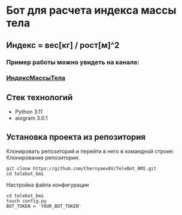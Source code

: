 # Бот для расчета индекса массы тела

## Индекс = вес[кг] / рост[м]^2 



### Пример работы можно увидеть на канале: 
### [ИндексМассыТела](https://t.me/indexBMI)

## Стек технологий
- Python 3.11
- aiogram 3.0.1

## Установка проекта из репозитория
Клонировать репозиторий и перейти в него в командной строке:
Клонирование репозитория:

```
git clone https://github.com/ChernyaevAV/TeleBot_BMI.git
cd telebot_bmi
```

Настройка файла конфигурации
```
cd telebot_bmi
touch config.py
BOT_TOKEN = 'YOUR_BOT_TOKEN'
```
